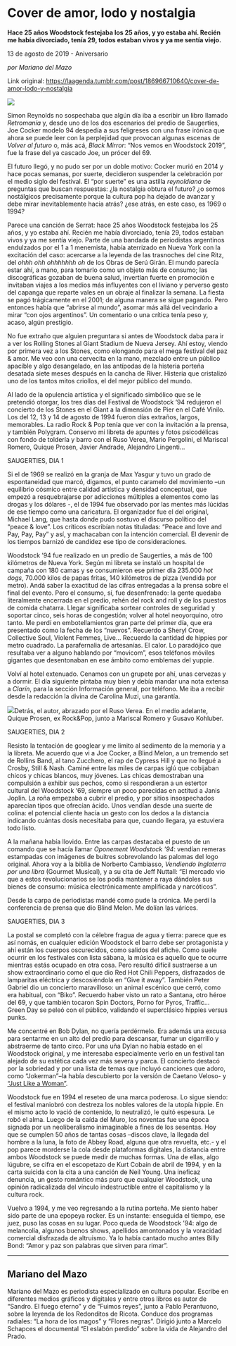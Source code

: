 # Cover de amor, lodo y nostalgia

**Hace 25 años Woodstock festejaba los 25 años, y yo estaba ahí. Recién me había divorciado, tenía 29, todos estaban vivos y ya me sentía viejo.**

13 de agosto de 2019 - Aniversario

_por Mariano del Mazo_

Link original: https://laagenda.tumblr.com/post/186966710640/cover-de-amor-lodo-y-nostalgia

![](https://64.media.tumblr.com/d34b6ee261dfe6d38c5fac6badb2f416/f8d825624aed156f-e2/s500x750/ea92a676ae950d303c5dca7fe51adec89203f9ab.jpg)


Simon Reynolds no sospechaba que algún día iba a escribir un libro llamado *Retromanía* y, desde uno de los dos escenarios del predio de Saugerties, Joe Cocker modelo 94 despedía a sus feligreses con una frase irónica que ahora se puede leer con la perplejidad que provocan algunas escenas de *Volver al futuro* o, más acá, *Black Mirror*: “Nos vemos en Woodstock 2019”, fue la frase del ya cascado Joe, un prócer del 69. 

El futuro llegó, y no pudo ser por un doble motivo: Cocker murió en 2014 y hace pocas semanas, por suerte, decidieron suspender la celebración por el medio siglo del festival. El “por suerte” es una astilla *reynoldiana* de preguntas que buscan respuestas: ¿la nostalgia obtura el futuro? ¿o somos nostálgicos precisamente porque la cultura pop ha dejado de avanzar y debe mirar inevitablemente hacia atrás? ¿ese atrás, en este caso, es 1969 o 1994?

Parece una canción de Serrat: hace 25 años Woodstock festejaba los 25 años, y yo estaba ahí. Recién me había divorciado, tenía 29, todos estaban vivos y ya me sentía viejo. Parte de una bandada de periodistas argentinos endulzados por el 1 a 1 menemista, había aterrizado en Nueva York con la excitación del caso: acercarse a la leyenda de las trasnoches del cine Ritz, del *ohhh ohh ohhhhhhh oh* de los Obras de Serú Girán. El mundo parecía estar ahí, a mano, para tomarlo como un objeto más de consumo; las discográficas gozaban de buena salud, invertían fuerte en promoción e invitaban viajes a los medios más influyentes con el liviano y perverso gesto del capanga que reparte vales en un obraje al finalizar la semana. La fiesta se pagó trágicamente en el 2001; de alguna manera se sigue pagando. Pero entonces había que “abrirse al mundo”, asomar más allá del vecindario a mirar “con ojos argentinos”. Un comentario o una crítica tenía peso y, acaso, algún prestigio.

No fue extraño que alguien preguntara si antes de Woodstock daba para ir a ver los Rolling Stones al Giant Stadium de Nueva Jersey. Ahí estoy, viendo por primera vez a los Stones, como elongando para el mega festival del paz & amor. Me veo con una cervecita en la mano, mezclado entre un público apacible y algo desangelado, en las antípodas de la histeria porteña desatada siete meses después en la cancha de River. Histeria que cristalizó uno de los tantos mitos criollos, el del mejor público del mundo.

Al lado de la opulencia artística y el significado simbólico que se le pretendió otorgar, los tres días del Festival de Woodstock ‘94 redujeron el concierto de los Stones en el Giant a la dimensión de Pier en el Café Vinilo. Los del 12, 13 y 14 de agosto de 1994 fueron días extraños, largos, memorables. La radio Rock & Pop tenía que ver con la invitación a la prensa, y también Polygram. Conservo mi libreta de apuntes y fotos psicodélicas con fondo de toldería y barro con el Ruso Verea, Mario Pergolini, el Mariscal Romero, Quique Prosen, Javier Andrade, Alejandro Lingenti…

SAUGERTIES, DIA 1

Si el de 1969 se realizó en la granja de Max Yasgur y tuvo un grado de espontaneidad que marcó, digamos, el punto caramelo del movimiento –un equilibrio cósmico entre calidad artística y densidad conceptual, que empezó a resquebrajarse por adicciones múltiples a elementos como las drogas y los dólares -, el de 1994 fue observado por las mentes más lúcidas de ese tiempo como una caricatura. El organizador fue el del original, Michael Lang, que hasta donde pudo sostuvo el discurso político del “peace & love”. Los críticos escribían notas tituladas: “Peace and love and Pay, Pay, Pay” y así, y machacaban con la intención comercial. El devenir de los tiempos barnizó de candidez ese tipo de consideraciones.

Woodstock ’94 fue realizado en un predio de Saugerties, a más de 100 kilómetros de Nueva York. Según mi libreta se instaló un hospital de campaña con 180 camas y se consumieron ese primer día 235.000 *hot dogs*, 70.000 kilos de papas fritas, 140 kilómetros de pizza (vendida por metro). Andá saber la exactitud de las cifras entregadas a la prensa sobre el final del evento. Pero el consumo, sí, fue desenfrenado: la gente quedaba literalmente encerrada en el predio, rehén del rock and roll y de los puestos de comida chatarra. Llegar significaba sortear controles de seguridad y soportar cinco, seis horas de congestión; volver al hotel neoyorquino, otro tanto. Me perdí en embotellamientos gran parte del primer día, que era presentado como la fecha de los “nuevos”. Recuerdo a Sheryl Crow, Collective Soul, Violent Femmes, Live…  Recuerdo la cantidad de hippies por metro cuadrado. La parafernalia de artesanías. El calor. Lo paradójico que resultaba ver a alguno hablando por “movicom”, esos teléfonos móviles gigantes que desentonaban en ese ámbito como emblemas del yuppie. 

Volví al hotel extenuado. Cenamos con un grupete por ahí, unas cervezas y a dormir. El día siguiente pintaba muy bien y debía mandar una nota extensa a *Clarín*, para la sección Información general, por teléfono. Me iba a recibir desde la redacción la divina de Carolina Muzi, una garantía.

![](https://64.media.tumblr.com/b25be109a2bfcfd59dcf584f81cc81be/f8d825624aed156f-f3/s500x750/c24d35b32d135301271c9c66df25949aaedd01ee.png)Detrás, el autor, abrazado por el Ruso Verea. En el medio adelante, Quique Prosen, ex Rock&Pop, junto a Mariscal Romero y Gusavo Kohluber.


SAUGERTIES, DIA 2

Resisto la tentación de googlear y me limito al sedimento de la memoria y a la libreta. Me acuerdo que vi a Joe Cocker, a Blind Melon, a un tremendo set de Rollins Band, al tano Zucchero, el rap de Cypress Hill y que no llegué a Crosby, Still & Nash. Caminé entre las miles de carpas iglú que cobijaban chicos y chicas blancos, muy jóvenes. Las chicas demostraban una compulsión a exhibir sus pechos, como si respondieran a un estertor cultural del Woodstock ‘69, siempre un poco parecidas en actitud a Janis Joplin. La roña empezaba a cubrir el predio, y por sitios insospechados aparecían tipos que ofrecían ácido. Unos vendían desde una suerte de colina: el potencial cliente hacía un gesto con los dedos a la distancia indicando cuántas dosis necesitaba para que, cuando llegara, ya estuviera todo listo.

A la mañana había llovido. Entre las carpas destacaba el puesto de un comando que se hacía llamar *Oponement Woodstock ’94*: vendían remeras estampadas con imágenes de buitres sobrevolando las palomas del logo original. Ahora voy a la biblia de Norberto Cambiasso, *Vendiendo Inglaterra por una libra* (Gourmet Musical), y a su cita de Jeff Nuttall: “El mercado vio que a estos revolucionarios se los podía mantener a raya dándoles sus bienes de consumo: música electrónicamente amplificada y narcóticos”.

Desde la carpa de periodistas mandé como pude la crónica. Me perdí la conferencia de prensa que dio Blind Melon. Me dolían las várices. 



SAUGERTIES, DIA 3

La postal se completó con la célebre fragua de agua y tierra: parece que es así nomás, en cualquier edición Woodstock el barro debe ser protagonista y ahí están los cuerpos oscurecidos, como salidos del afiche. Como suele ocurrir en los festivales con lista sábana, la música es aquello que te ocurre mientras estás ocupado en otra cosa. Pero resultó difícil sustraerse a un show extraordinario como el que dio Red Hot Chili Peppers, disfrazados de lamparitas eléctrica y descosiéndola en “Give it away”. También Peter Gabriel dio un concierto maravilloso: un animal escénico que cerró, como era habitual, con “Biko”. Recuerdo haber visto un rato a Santana, otro héroe del 69, y que también tocaron Spin Doctors, Porno for Pyros, Traffic… Green Day se peleó con el público, validando el superclásico hippies versus punks.

Me concentré en Bob Dylan, no quería perdérmelo. Era además una excusa para sentarme en un alto del predio para descansar, fumar un cigarrillo y abstraerme de tanto circo. Por una uña Dylan no había estado en el Woodstock original, y me interesaba especialmente verlo en un festival tan alejado de su estética cada vez más severa y parca. El concierto destacó por la sobriedad y por una lista de temas que incluyó canciones que adoro, como “Jokerman”–la había descubierto por la versión de Caetano Veloso- y [“Just Like a Woman”](https://www.youtube.com/watch?v=fEwxn4BXW9M).






Woodstock fue en 1994 el reseteo de una marca poderosa. Lo sigue siendo: el festival maniobró con destreza los nobles valores de la utopía hippie. En el mismo acto lo vació de contenido, lo neutralizó, le quitó espesura. Le robó el alma. Luego de la caída del Muro, los noventas fue una época signada por un neoliberalismo inimaginable a fines de los sesentas. Hoy que se cumplen 50 años de tantas cosas –discos clave, la llegada del hombre a la luna, la foto de Abbey Road, alguna que otra revuelta, etc.- y el pop parece morderse la cola desde plataformas digitales, la distancia entre ambos Woodstock se puede medir de muchas formas. Una de ellas, algo lúgubre, se cifra en el escopetazo de Kurt Cobain de abril de 1994, y en la carta suicida con la cita a una canción de Neil Young. Una  ineficaz denuncia, un gesto romántico más puro que cualquier Woodstock, una opinión radicalizada del vínculo indestructible entre el capitalismo y la cultura rock.

Vuelvo a 1994, y me veo regresando a la rutina porteña. Me siento haber sido parte de una epopeya rocker. Es un instante: enseguida el tiempo, ese juez, puso las cosas en su lugar. Poco queda de Woodstock ’94: algo de melancolía, algunos buenos shows, apellidos amontonados y la voracidad comercial disfrazada de altruismo. Ya lo había cantado mucho antes Billy Bond: “Amor y paz son palabras que sirven para rimar”.

  




---

Mariano del Mazo
----------------

 Mariano del Mazo es periodista especializado en cultura popular. Escribe en diferentes medios gráficos y digitales y entre otros libros es autor de “Sandro. El fuego eterno” y de “Fuimos reyes”, junto a Pablo Perantuono, sobre la leyenda de los Redonditos de Ricota. Conduce dos programas radiales: “La hora de los magos” y “Flores negras”. Dirigió junto a Marcelo Schapces el documental “El eslabón perdido” sobre la vida de Alejandro del Prado.

 

